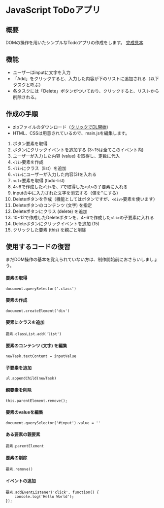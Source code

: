 # JavaScript ToDoアプリ

## 概要
DOMの操作を用いたシンプルなTodoアプリの作成をします。
[完成見本]()

## 機能
* ユーザーはinputに文字を入力
* 「Add」をクリックすると、入力した内容が下のリストに追加される（以下タスクと呼ぶ）
* 各タスクには「Delete」ボタンがついており、クリックすると、リストから削除される。

## 作成の手順

* zipファイルのダウンロード（[クリックでDL開始]()）
* HTML、CSSは用意されているので、main.jsを編集します。

1. ボタン要素を取得
2. ボタンにクリックイベントを追加する (3~15は全てこのイベント内)
3. ユーザーが入力した内容 (value) を取得し、定数に代入
4. `<li>`要素を作成
5. `<li>`にクラス（list）を追加
6. `<li>`にユーザーが入力した内容(3)を入れる
7. `<ul>`要素を取得 (todo-list)
8. 4~6で作成した`<li>`を、7で取得した`<ul>`の子要素に入れる
9. inputの中に入力された文字を消去する（値を''にする）
10. Deleteボタンを作成（機能としてはボタンですが、`<div>`要素を使います）
11. Deleteボタンのコンテンツ (文字) を指定
12. Deleteボタンにクラス (delete) を追加
13. 10~12で作成したDeleteボタンを、4~6で作成した`<li>`の子要素に入れる
14. Deleteボタンにクリックイベントを追加 (15)
15. クリックした要素 (this) を親ごと削除


## 使用するコードの復習
まだDOM操作の基本を覚えられていない方は、制作開始前におさらいしましょう。

#### 要素の取得

`document.querySelector('.class')`

#### 要素の作成

`document.createElement('div')`

#### 要素にクラスを追加

`要素.classList.add('list')`

#### 要素のコンテンツ (文字) を編集
`newTask.textContent = inputValue`

#### 子要素を追加

`ul.appendChild(newTask)`

#### 親要素を削除

`this.parentElement.remove();`

#### 要素のvalueを編集

`document.querySelector('#input').value = ''`

#### ある要素の親要素

`要素.parentElement`

#### 要素の削除

`要素.remove()`

#### イベントの追加
```
要素.addEventListener('click', function() {
    console.log('Hello World');
});
```

<!-- #### 注意点
`querySelector`でclassで指定する時は「.」を付ける<br>
idで指定する時は「#」<br>
要素名で指定する時は何も付けない -->